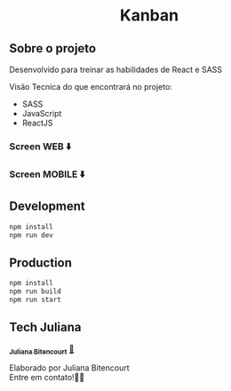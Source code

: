 <h1 align="center">
Kanban 

## Sobre o projeto
Desenvolvido para treinar as habilidades de React e SASS

Visão Tecnica do que encontrará no projeto:
- SASS
- JavaScript
- ReactJS

### Screen WEB ⬇️


### Screen MOBILE ⬇️



## Development

```bash
npm install
npm run dev
```
## Production
```bash
npm install
npm run build
npm run start
```

## Tech Juliana

<a href="https://www.linkedin.com/in/techjuliana">
 <sub><b>Juliana Bitencourt</b></sub></a>  <a href="https://www.linkedin.com/in/techjuliana" title="LinkedIn">🚀</a>

Elaborado por Juliana Bitencourt
<br> Entre em contato!👋🏽 </br>
